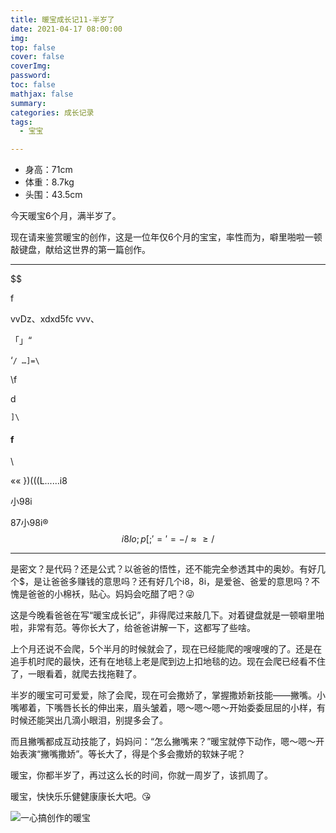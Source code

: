 ```yaml
---
title: 暖宝成长记11-半岁了
date: 2021-04-17 08:00:00
img: 
top: false
cover: false
coverImg: 
password: 
toc: false
mathjax: false
summary: 
categories: 成长记录
tags:
  - 宝宝

---
```


- 身高：71cm
- 体重：8.7kg
- 头围：43.5cm

今天暖宝6个月，满半岁了。

现在请来鉴赏暖宝的创作，这是一位年仅6个月的宝宝，率性而为，噼里啪啦一顿敲键盘，献给这世界的第一篇创作。

---

$$

 f

vvDz、xdxd5fc vvv、


「」“

‘`/	…]=\`

\\f

d

`]\`

#### f

\

««
})(((L......i8

小98i

87小98i®
$$
i8lo;p[;'='=-/≈≥/
$$


---

是密文？是代码？还是公式？以爸爸的悟性，还不能完全参透其中的奥妙。有好几个$，是让爸爸多赚钱的意思吗？还有好几个i8，8i，是爱爸、爸爱的意思吗？不愧是爸爸的小棉袄，贴心。妈妈会吃醋了吧？😜

这是今晚看爸爸在写“暖宝成长记”，非得爬过来敲几下。对着键盘就是一顿噼里啪啦，非常有范。等你长大了，给爸爸讲解一下，这都写了些啥。

上个月还说不会爬，5个半月的时候就会了，现在已经能爬的嗖嗖嗖的了。还是在追手机时爬的最快，还有在地毯上老是爬到边上扣地毯的边。现在会爬已经看不住了，一眼看着，就爬去找拖鞋了。

半岁的暖宝可可爱爱，除了会爬，现在可会撒娇了，掌握撒娇新技能——撇嘴。小嘴嘟着，下嘴唇长长的伸出来，眉头皱着，嗯～嗯～嗯～开始委委屈屈的小样，有时候还能哭出几滴小眼泪，别提多会了。

而且撇嘴都成互动技能了，妈妈问：“怎么撇嘴来？”暖宝就停下动作，嗯～嗯～开始表演“撇嘴撒娇”。等长大了，得是个多会撒娇的软妹子呢？

暖宝，你都半岁了，再过这么长的时间，你就一周岁了，该抓周了。

暖宝，快快乐乐健健康康长大吧。😘

![一心搞创作的暖宝](https://imagedb-1257991841.cos.ap-beijing.myqcloud.com/242681618671414_.pic.jpg)
